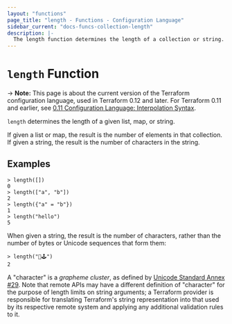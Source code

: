 ```yaml
---
layout: "functions"
page_title: "length - Functions - Configuration Language"
sidebar_current: "docs-funcs-collection-length"
description: |-
  The length function determines the length of a collection or string.
---
```


# `length` Function

-> **Note:** This page is about the current version of the Terraform
configuration language, used in Terraform 0.12 and later. For Terraform 0.11 and
earlier, see
[0.11 Configuration Language: Interpolation Syntax](../../configuration-0-11/interpolation.html).

`length` determines the length of a given list, map, or string.

If given a list or map, the result is the number of elements in that collection.
If given a string, the result is the number of characters in the string.

## Examples

```
> length([])
0
> length(["a", "b"])
2
> length({"a" = "b"})
1
> length("hello")
5
```

When given a string, the result is the number of characters, rather than the
number of bytes or Unicode sequences that form them:

```
> length("👾🕹️")
2
```

A "character" is a _grapheme cluster_, as defined by
[Unicode Standard Annex #29](http://unicode.org/reports/tr29/). Note that
remote APIs may have a different definition of "character" for the purpose of
length limits on string arguments; a Terraform provider is responsible for
translating Terraform's string representation into that used by its respective
remote system and applying any additional validation rules to it.
